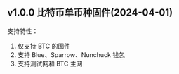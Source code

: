 ## v1.0.0 比特币单币种固件(2024-04-01)

支持特性：
1. 仅支持 BTC 的固件
2. 支持 Blue、Sparrow、Nunchuck 钱包
3. 支持测试网和 BTC 主网